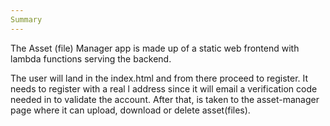 ```yaml
---
Summary
---
```


The Asset (file) Manager app is made up of a static web frontend with lambda
functions serving the backend.

The user will land in the index.html and from there proceed to register. It
needs to register with a real l address since it will email a verification code
needed in to validate the account. After that, is taken to the asset-manager
page where it can upload, download or delete asset(files).
